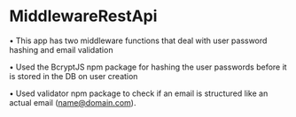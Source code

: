 # MiddlewareRestApi

• This app has two middleware functions that deal with user password hashing and email validation

• Used the BcryptJS npm package for hashing the user passwords before it is stored in the DB on user creation

• Used validator npm package to check if an email is structured like an actual email (name@domain.com).
